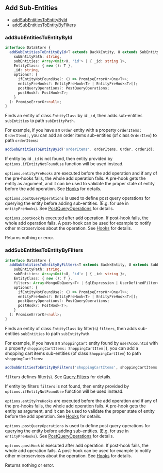 ## Add Sub-Entities

- [addSubEntitiesToEntityById](#addsubentitiestoentitybyid)
- [addSubEntitiesToEntityByFilters](#addsubentitiestoentitybyfilters)

### <a name="addsubentitiestoentitybyid"></a> addSubEntitiesToEntityById

```ts
interface DataStore {
  addSubEntitiesToEntityById<T extends BackkEntity, U extends SubEntity>(
    subEntityPath: string,
    subEntities: Array<Omit<U, 'id'> | { _id: string }>,
    EntityClass: { new (): T },
    _id: string,
    options?: {
      ifEntityNotFoundUse?: () => PromiseErrorOr<One<T>>;
      entityPreHooks?: EntityPreHook<T> | EntityPreHook<T>[];
      postQueryOperations?: PostQueryOperations;
      postHook?: PostHook<T>;
    }
  ): PromiseErrorOr<null>;
}
```

Finds an entity of class `EntityClass` by id `_id`, then adds sub-entities `subEntities` to path `subEntityPath`.

For example, if you have an `Order` entity with a property `orderItems: OrderItem[]`, you can add an order items sub-entities (of class `OrderItem`) to path `orderItems`:

```ts
addSubEntitiesToEntityById('orderItems', orderItems, Order, orderId);
```

If entity by id `_id` is not found, then entity provided by `options.ifEntityNotFoundUse` function will be used instead.

`options.entityPreHooks` are executed before the add operation and if any of the pre-hooks fails, the whole add operation fails.
A pre-hook gets the entity as argument, and it can be used to validate the proper state of entity before the add operation. See [Hooks](HOOKS.MD) for details.

`options.postQueryOperations` is used to define post query operations for querying the entity before adding sub-entities. (E.g. for use in `entityPreHooks`). See [PostQueryOperations](POST_QUERY_OPERATIONS.MD) for details.

`options.postHook` is executed after add operation. If post-hook fails, the whole add operation fails. A post-hook can be used
for example to notify other microservices about the operation. See [Hooks](HOOKS.MD) for details.

Returns nothing or error.

### <a name="addsubentitiestoentitybyfilters"></a> addSubEntitiesToEntityByFilters

```ts
interface DataStore {
  addSubEntitiesToEntityByFilters<T extends BackkEntity, U extends SubEntity>(
    subEntityPath: string,
    subEntities: Array<Omit<U, 'id'> | { _id: string }>,
    EntityClass: { new (): T },
    filters: Array<MongoDbQuery<T> | SqlExpression | UserDefinedFilter> | Partial<T> | object,
    options?: {
      ifEntityNotFoundUse?: () => PromiseErrorOr<One<T>>;
      entityPreHooks?: EntityPreHook<T> | EntityPreHook<T>[];
      postQueryOperations?: PostQueryOperations;
      postHook?: PostHook<T>;
    }
  ): PromiseErrorOr<null>;
}
```

Finds an entity of class `EntityClass` by filter(s) `filters`, then adds sub-entities `subEntities` to path `subEntityPath`.

For example, if you have an `ShoppingCart` entity found by `userAccountId` with a property `shoppingCartItems: ShoppingCartItem[]`, you can add a shopping cart items sub-entities (of class `ShoppingCartItem`) to path `shoppingCartItems`:

```ts
addSubEntitiesToEntityByFilters('shoppingCartItems', shoppingCartItems, ShoppingCart, { userAccountId });
```

`filters` defines filter(s). See [Query Filters](QUERY_FILTERS.MD) for details.

If entity by filters `filters` is not found, then entity provided by `options.ifEntityNotFoundUse` function will be used instead.

`options.entityPreHooks` are executed before the add operation and if any of the pre-hooks fails, the whole add operation fails.
A pre-hook gets the entity as argument, and it can be used to validate the proper state of entity before the add operation. See [Hooks](HOOKS.MD) for details.

`options.postQueryOperations` is used to define post query operations for querying the entity before adding sub-entities. (E.g. for use in `entityPreHooks`). See [PostQueryOperations](POST_QUERY_OPERATIONS.MD) for details.

`options.postHook` is executed after add operation. If post-hook fails, the whole add operation fails. A post-hook can be used
for example to notify other microservices about the operation. See [Hooks](HOOKS.MD) for details.

Returns nothing or error.
